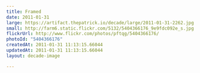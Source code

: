```yaml
---
title: Framed
date: 2011-01-31
large: https://artifact.thepatrick.io/decade/large/2011-01-31-2262.jpg
small: http://farm6.static.flickr.com/5132/5404366176_9e9fdc092e_s.jpg
flickrUrl: http://www.flickr.com/photos/pftqg/5404366176/
photoId: "5404366176"
createdAt: 2011-01-31 11:13:15.66044
updatedAt: 2011-01-31 11:13:15.66044
layout: decade-image

---
```

 
